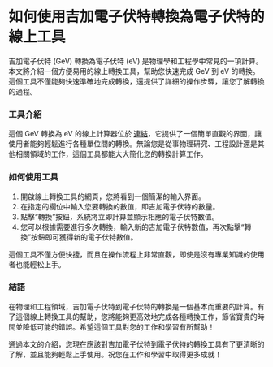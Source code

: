 如何使用吉加電子伏特轉換為電子伏特的線上工具
======================

吉加電子伏特 (GeV) 轉換為電子伏特 (eV) 是物理學和工程學中常見的一項計算。本文將介紹一個方便易用的線上轉換工具，幫助您快速完成 GeV 到 eV 的轉換。這個工具不僅能夠快速準確地完成轉換，還提供了詳細的操作步驟，讓您了解轉換的過程。

### 工具介紹

這個 GeV 轉換為 eV 的線上計算器位於 [連結](https://www.onlinecalculatorsfree.com/zh-tw/convert/gigaelectron-volts-to-electron-volts.html)，它提供了一個簡單直觀的界面，讓使用者能夠輕鬆進行各種單位間的轉換。無論您是從事物理研究、工程設計還是其他相關領域的工作，這個工具都能大大簡化您的轉換計算工作。

### 如何使用工具

1. 開啟線上轉換工具的網頁，您將看到一個簡潔的輸入界面。
2. 在指定的欄位中輸入您要轉換的數值，即吉加電子伏特的數量。
3. 點擊“轉換”按鈕，系統將立即計算並顯示相應的電子伏特數值。
4. 您可以根據需要進行多次轉換，輸入新的吉加電子伏特數值，再次點擊“轉換”按鈕即可獲得新的電子伏特數值。

這個工具不僅方便快捷，而且在操作流程上非常直觀，即使是沒有專業知識的使用者也能輕松上手。

### 結語

在物理和工程領域，吉加電子伏特到電子伏特的轉換是一個基本而重要的計算。有了這個線上轉換工具的幫助，您將能夠更高效地完成各種轉換工作，節省寶貴的時間並降低可能的錯誤。希望這個工具對您的工作和學習有所幫助！

通過本文的介紹，您現在應該對吉加電子伏特到電子伏特的轉換工具有了更清晰的了解，並且能夠輕鬆上手使用。祝您在工作和學習中取得更多成就！
